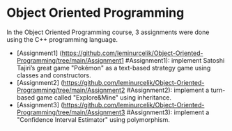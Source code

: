 # Object Oriented Programming
In the Object Oriented Programming course, 3 assignments were done using the C++ programming language. 
* [Assignment1] (https://github.com/leminurcelik/Object-Oriented-Programming/tree/main/Assignment1 #Assignment1): implement Satoshi Tajiri’s great game "Pokémon" as a text-based strategy game using classes and constructors.
* [Assignment2] (https://github.com/leminurcelik/Object-Oriented-Programming/tree/main/Assignment2 #Assignment2): implement a turn-based game called "Explore&Mine" using inheritance.
* [Assignment3] (https://github.com/leminurcelik/Object-Oriented-Programming/tree/main/Assignment3 #Assignment3): implement a "Confidence Interval Estimator" using polymorphism.